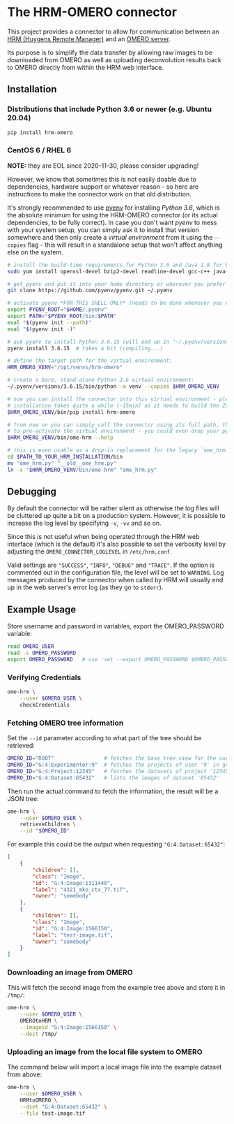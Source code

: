 # The HRM-OMERO connector

This project provides a connector to allow for communication between an [HRM (Huygens
Remote Manager)][1] and an [OMERO server][2].

Its purpose is to simplify the data transfer by allowing raw images to be downloaded
from OMERO as well as uploading deconvolution results back to OMERO directly from within
the HRM web interface.

## Installation

### Distributions that include Python 3.6 or newer (e.g. Ubuntu 20.04)

```bash
pip install hrm-omero
```

### CentOS 6 / RHEL 6

**NOTE:** they are EOL since 2020-11-30, please consider upgrading!

However, we know that sometimes this is not easily doable due to dependencies, hardware
support or whatever reason - so here are instructions to make the connector work on that
old distribution.

It's strongly recommended to use [pyenv][3] for installing *Python 3.6*, which is the
absolute minimum for using the HRM-OMERO connector (or its actual dependencies, to be
fully correct). In case you don't want *pyenv* to mess with your system setup, you can
simply ask it to install that version somewhere and then only create a *virtual
environment* from it using the `--copies` flag - this will result in a standalone
setup that won't affect anything else on the system.

```bash
# install the build-time requirements for Python 3.6 and Java 1.8 for Bio-Formats
sudo yum install openssl-devel bzip2-devel readline-devel gcc-c++ java-1.8.0-openjdk

# get pyenv and put it into your home directory or wherever you prefer it to be
git clone https://github.com/pyenv/pyenv.git ~/.pyenv

# activate pyenv *FOR THIS SHELL ONLY* (needs to be done whenever you want to use it)
export PYENV_ROOT="$HOME/.pyenv"
export PATH="$PYENV_ROOT/bin:$PATH"
eval "$(pyenv init --path)"
eval "$(pyenv init -)"

# ask pyenv to install Python 3.6.15 (will end up in "~/.pyenv/versions/3.6.15/")
pyenv install 3.6.15  # takes a bit (compiling...)

# define the target path for the virtual environment:
HRM_OMERO_VENV="/opt/venvs/hrm-omero"

# create a bare, stand-alone Python 3.6 virtual environment:
~/.pyenv/versions/3.6.15/bin/python -m venv --copies $HRM_OMERO_VENV

# now you can install the connector into this virtual environment - please note that the
# installation takes quite a while (~15min) as it needs to build the ZeroC Ice bindings
$HRM_OMERO_VENV/bin/pip install hrm-omero

# from now on you can simply call the connector using its full path, there is no need
# to pre-activate the virtual environment - you could even drop your pyenv completely:
$HRM_OMERO_VENV/bin/ome-hrm --help

# this is even usable as a drop-in replacement for the legacy `ome_hrm.py` script:
cd $PATH_TO_YOUR_HRM_INSTALLATION/bin
mv "ome_hrm.py" "__old__ome_hrm.py"
ln -s "$HRM_OMERO_VENV/bin/ome-hrm" "ome_hrm.py"
```

## Debugging

By default the connector will be rather silent as otherwise the log files will be
cluttered up quite a bit on a production system. However, it is possible to increase the
log level by specifying `-v`, `-vv` and so on.

Since this is not useful when being operated through the HRM web interface (which is
the default) it's also possible to set the verbosity level by adjusting the
`OMERO_CONNECTOR_LOGLEVEL` in `/etc/hrm.conf`.

Valid settings are `"SUCCESS"`, `"INFO"`, `"DEBUG"` and `"TRACE"`. If the option is
commented out in the configuration file, the level will be set to `WARNING`. Log
messages produced by the connector when called by HRM will usually end up in the web
server's error log (as they go to `stderr`).

## Example Usage

Store username and password in variables, export the OMERO_PASSWORD variable:

```bash
read OMERO_USER
read -s OMERO_PASSWORD
export OMERO_PASSWORD   # use 'set --export OMERO_PASSWORD $OMERO_PASSWORD' for fish
```

### Verifying Credentials

```bash
ome-hrm \
    --user $OMERO_USER \
    checkCredentials
```

### Fetching OMERO tree information

Set the `--id` parameter according to what part of the tree should be retrieved:

```bash
OMERO_ID="ROOT"                # fetches the base tree view for the current user
OMERO_ID="G:4:Experimenter:9"  # fetches the projects of user '9' in group '4'
OMERO_ID="G:4:Project:12345"   # fetches the datasets of project '12345'
OMERO_ID="G:4:Dataset:65432"   # lists the images of dataset '65432'
```

Then run the actual command to fetch the information, the result will be a JSON tree:

```bash
ome-hrm \
    --user $OMERO_USER \
    retrieveChildren \
    --id "$OMERO_ID"
```

For example this could be the output when requesting `"G:4:Dataset:65432"`:

```json
[
    {
        "children": [],
        "class": "Image",
        "id": "G:4:Image:1311448",
        "label": "4321_mko_ctx_77.tif",
        "owner": "somebody"
    },
    {
        "children": [],
        "class": "Image",
        "id": "G:4:Image:1566150",
        "label": "test-image.tif",
        "owner": "somebody"
    }
]
```

### Downloading an image from OMERO

This will fetch the second image from the example tree above and store it in `/tmp/`:

```bash
ome-hrm \
    --user $OMERO_USER \
    OMEROtoHRM \
    --imageid "G:4:Image:1566150" \
    --dest /tmp/
```

### Uploading an image from the local file system to OMERO

The command below will import a local image file into the example dataset from above:

```bash
ome-hrm \
    --user $OMERO_USER \
    HRMtoOMERO \
    --dset "G:4:Dataset:65432" \
    --file test-image.tif
```

[1]: https://huygens-rm.org/
[2]: https://www.openmicroscopy.org/omero/
[3]: https://github.com/pyenv/pyenv
